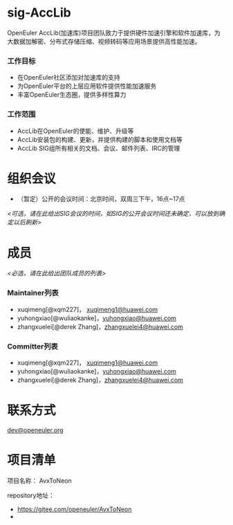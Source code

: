 
# sig-AccLib

OpenEuler AccLib(加速库)项目团队致力于提供硬件加速引擎和软件加速库，为大数据加解密、分布式存储压缩、视频转码等应用场景提供高性能加速。

### 工作目标

 - 在OpenEuler社区添加对加速库的支持
 - 为OpenEuler平台的上层应用软件提供性能加速服务
 - 丰富OpenEuler生态圈，提供多样性算力

### 工作范围

 - AccLib在OpenEuler的使能、维护、升级等
 - AccLib安装包的构建、更新，并提供构建的脚本和使用文档等
 - AccLib SIG组所有相关的文档、会议、邮件列表、IRC的管理


# 组织会议

- （暂定）公开的会议时间：北京时间，双周三下午，16点~17点

*<可选，请在此给出SIG会议的时间，如SIG的公开会议时间还未确定，可以放到确定以后刷新>*



# 成员

*<必选，请在此给出团队成员的列表>*

### Maintainer列表

- xuqimeng[@xqm227]， xuqimeng1@huawei.com
- yuhongxiao[@wuliaokanke]，yuhongxiao@huawei.com
- zhangxuelei[@derek Zhang]，zhangxuelei4@huawei.com


### Committer列表

- xuqimeng[@xqm227]， xuqimeng1@huawei.com
- yuhongxiao[@wuliaokanke]，yuhongxiao@huawei.com
- zhangxuelei[@derek Zhang]，zhangxuelei4@huawei.com


# 联系方式

dev@openeuler.org


# 项目清单

项目名称：
AvxToNeon

repository地址：

- https://gitee.com/openeuler/AvxToNeon
- 